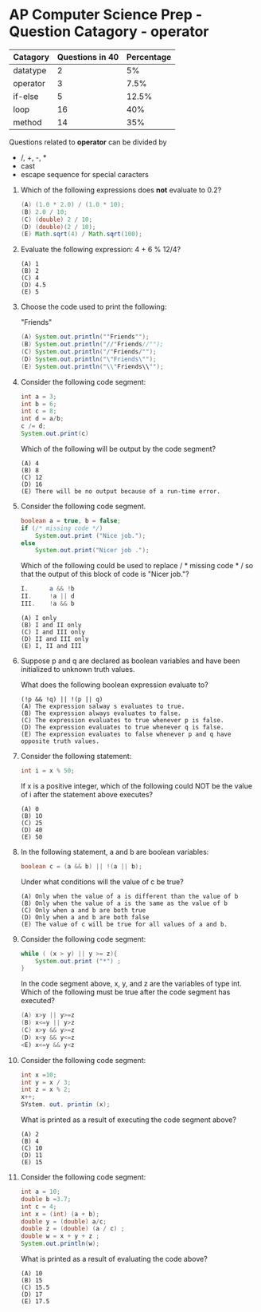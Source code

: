 # AP Computer Science Prep - Question Catagory - operator

|Catagory | Questions in 40 | Percentage
|---      |---              |---         |
|datatype |2                |5%
|operator |3                |7.5%
|if-else  |5                |12.5%
|loop     |16               |40%
|method   |14               |35%

Questions related to **operator** can be divided by 
* /, +, -, *
* cast
* escape sequence for special caracters

1. Which of the following expressions does **not** evaluate to 0.2?

    ```java
    (A) (1.0 * 2.0) / (1.0 * 10);
    (B) 2.0 / 10;
    (C) (double) 2 / 10;
    (D) (double)(2 / 10);
    (E) Math.sqrt(4) / Math.sqrt(100);
    ```

1. Evaluate the following expression: 4 + 6 % 12/4?

    ```
    (A) 1
    (B) 2
    (C) 4
    (D) 4.5
    (E) 5
    ```
1. Choose the code used to print the following:
   
   "Friends"
   
    ```java
    (A) System.out.println(""Friends"");
    (B) System.out.println("//"Friends//"");
    (C) System.out.println("/"Friends/"");
    (D) System.out.println("\"Friends\"");
    (E) System.out.println("\\"Friends\\"");
    ```
1. Consider the following code segment: 
   
    ```java
    int a = 3; 
    int b = 6; 
    int c = 8; 
    int d = a/b; 
    c /= d;
    System.out.print(c)
    ```
    Which of the following will be output by the code segment? 
    ```
    (A) 4 
    (B) 8
    (C) 12 
    (D) 16 
    (E) There will be no output because of a run-time error.  
    ```
1. Consider the following code segment.

	```java
	boolean a = true, b = false;
	if (/* missing code */)
		System.out.print ("Nice job.");   
	else 
		System.out.print("Nicer job ."); 
	```
	Which of the following could be used to replace / * missing code * / so that the output of this block of code is "Nicer job."?

	```java
	I. 		a && !b
	II. 	!a || d
	III. 	!a && b   
	``` 
	```
	(A) I only
	(B) I and II only
	(C) I and III only
	(D) II and III only
	(E) I, II and III
	```
1. Suppose p and q are declared as boolean variables and have been initialized to unknown truth values. 

    What does the following boolean expression evaluate to? 

    ```
    (!p && !q) || !(p || q)
    (A) The expression salway s evaluates to true.
    (B) The expression always evaluates to false.
    (C) The expression evaluates to true whenever p is false.
    (D) The expression evaluates to true whenever q is false.
    (E) The expression evaluates to false whenever p and q have opposite truth values. 
    ```
1. Consider the following statement: 

    ```java
    int i = x % 50;
    ```
    If x is a positive integer, which of the following could NOT be the value of i after the statement above executes? 
    ```
    (A) 0 
    (B) 1O 
    (C) 25
    (D) 40
    (E) 50   
    ```
1. In the following statement, a and b are boolean variables: 

    ```java
    boolean c = (a && b) || !(a || b);
    ```
    Under what conditions will the value of c be true? 
    ```
    (A) Only when the value of a is different than the value of b 
    (B) Only when the value of a is the same as the value of b 
    (C) Only when a and b are both true 
    (D) Only when a and b are both false 
    (E) The value of c will be true for all values of a and b. 
    ```
1. Consider the following code segment: 

    ```java
    while ( (x > y) || y >= z){
        System.out.print ("*") ; 
    } 
    ```
    In the code segment above, x, y, and z are the variables of type int. Which of the following must be true after the code segment has executed? 
    ```java
    (A) x>y || y>=z
    (B) x<=y || y>z 
    (C) x>y && y>=z
    (D) x<y && y<=z
    <E) x<=y && y<z  
    ```
1. Consider the following code segment: 

	```java
	int x =10; 
	int y = x / 3; 
	int z = x % 2; 
	x++;
	SYstem. out. printin (x); 
	```
	What is printed as a result of executing the code segment above? 
	```
	(A) 2 
	(B) 4 
	(C) 10 
	(D) 11 
	(E) 15 
	```
1. Consider the following code segment: 

    ```java
    int a = 10;
    double b =3.7;
    int c = 4; 
    int x = (int) (a + b);
    double y = (double) a/c;
    double z = (double) (a / c) ; 
    double w = x + y + z ;
    System.out.println(w); 
    ```
    What is printed as a result of evaluating the code above? 
 	```
	(A) 10 
	(B) 15
	(C) 15.5 
	(D) 17 
	(E) 17.5 
	```
